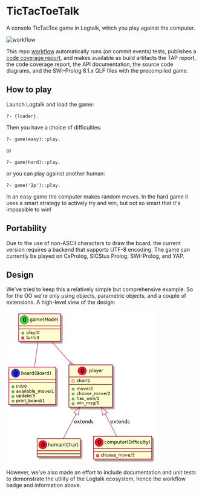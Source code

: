 # TicTacToeTalk

A console TicTacToe game in Logtalk, which you play against the computer.

![workflow](https://github.com/PaulBrownMagic/tictactoetalk/workflows/Workflow/badge.svg)

This repo [workflow](https://github.com/PaulBrownMagic/TicTacToeTalk/blob/master/.github/workflows/workflow.yml) automatically runs (on commit events) tests, publishes a
[code coverage report](https://PaulBrownMagic.github.io/TicTacToeTalk/coverage_report.html), and makes available as build artifacts the TAP report, the code coverage report, the API documentation, the source code diagrams, and the SWI-Prolog 8.1.x QLF files with the precompiled game.

## How to play

Launch Logtalk and load the game:

```logtalk
?- {loader}.
```

Then you have a choice of difficulties:

```logtalk
?- game(easy)::play.
```
or
```logtalk
?- game(hard)::play.
```
or you can play against another human:
```logtalk
?- game('2p')::play.
```

In an easy game the computer makes random moves. In the hard game it
uses a smart strategy to actively try and win, but not so smart that
it's impossible to win!

## Portability

Due to the use of non-ASCII characters to draw the board, the current
version requires a backend that supports UTF-8 encoding. The game can
currently be played on CxProlog, SICStus Prolog, SWI-Prolog, and YAP.

## Design

We've tried to keep this a relatively simple but comprehensive example.
So for the OO we're only using objects, parametric objects, and a couple
of extensions. A high-level view of the design:

![object model](design/ord.png)

However, we've also made an effort to include documentation and unit
tests to demonstrate the utility of the Logtalk ecosystem, hence the
workflow badge and information above.
